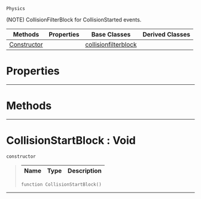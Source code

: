  `Physics`

(NOTE) CollisionFilterBlock for CollisionStarted events.

|Methods|Properties|Base Classes|Derived Classes|
|---|---|---|---|
|[ Constructor](https://github.com/ZilchEngine/ZilchDocs/blob/master/code_reference/class_reference/collisionstartblock.md#collisionstartblock-void)| |[collisionfilterblock](https://github.com/ZilchEngine/ZilchDocs/blob/master/code_reference/class_reference/collisionfilterblock.md)| |


 #  Properties


---  
 #  Methods


---  
 #  CollisionStartBlock : Void

 `constructor`

> 
> |Name|Type|Description|
> |---|---|---|
> ``` lang=cpp, name=Nada
> function CollisionStartBlock()
> ``` 


---  
 

 